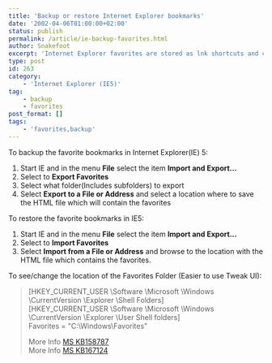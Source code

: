 ```yaml
---
title: 'Backup or restore Internet Explorer bookmarks'
date: '2002-04-06T01:00:00+02:00'
status: publish
permalink: /article/ie-backup-favorites.html
author: Snakefoot
excerpt: 'Internet Explorer favorites are stored as lnk shortcuts and can be exported and imported as HTML.'
type: post
id: 263
category:
    - 'Internet Explorer (IE5)'
tag:
    - backup
    - favorites
post_format: []
tags:
    - 'favorites,backup'
---
```

To backup the favorite bookmarks in Internet Explorer(IE) 5:

1. Start IE and in the menu **File** select the item **Import and Export...**
2. Select to **Export Favorites**
3. Select what folder(Includes subfolders) to export
4. Select **Export to a File or Address** and select a location where to save the HTML file which will contain the favorites
 
 To restore the favorite bookmarks in IE5:
1. Start IE and in the menu **File** select the item **Import and Export...**
2. Select to **Import Favorites**
3. Select **Import from a File or Address** and browse to the location with the HTML file which contains the favorites.
 
 To see/change the location of the Favorites Folder (Easier to use Tweak UI):
> \[HKEY\_CURRENT\_USER \\Software \\Microsoft \\Windows \\CurrentVersion \\Explorer \\Shell Folders\]  
>  \[HKEY\_CURRENT\_USER \\Software \\Microsoft \\Windows \\CurrentVersion \\Explorer \\User Shell folders\]  
>  Favorites = "C:\\Windows\\Favorites"  
>   
>  More Info [MS KB158787](http://support.microsoft.com/kb/158787 "How to Establish a Common Favorites Folder with Windows NT [Q158787]")  
>  More Info [MS KB167124](http://support.microsoft.com/kb/167124 "Favorites Entries Lost During Internet Explorer Installation [Q167124]")